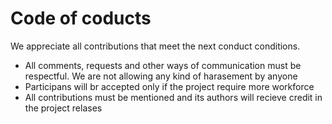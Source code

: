 # Code of coducts
We appreciate all contributions that meet the next conduct conditions.
- All comments, requests and other ways of communication must be respectful. We are not allowing any kind of harasement by anyone
- Participans will br accepted only if the project require more workforce 
- All contributions must be mentioned and its authors will recieve credit in the project relases 
